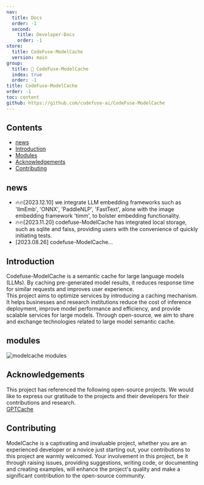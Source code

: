```yaml
---
nav:
  title: Docs
  order: -1
  second:
    title: Developer-Docs
    order: -1
store:
  title: CodeFuse-ModelCache
  version: main
group:
  title: 🌱 CodeFuse-ModelCache
  index: true
  order: -1
title: CodeFuse-ModelCache
order: -1
toc: content
github: https://github.com/codefuse-ai/CodeFuse-ModelCache
---
```


## Contents

- [news](#news)
- [Introduction](#Introduction)
- [Modules](#Modules)
- [Acknowledgements](#Acknowledgements)
- [Contributing](#Contributing)

## news

- 🔥🔥[2023.12.10] we integrate LLM embedding frameworks such as 'llmEmb', 'ONNX', 'PaddleNLP', 'FastText', alone with the image embedding framework 'timm', to bolster embedding functionality.
- 🔥🔥[2023.11.20] codefuse-ModelCache has integrated local storage, such as sqlite and faiss, providing users with the convenience of quickly initiating tests.
- [2023.08.26] codefuse-ModelCache...

## Introduction

Codefuse-ModelCache is a semantic cache for large language models (LLMs). By caching pre-generated model results, it reduces response time for similar requests and improves user experience. <br />This project aims to optimize services by introducing a caching mechanism. It helps businesses and research institutions reduce the cost of inference deployment, improve model performance and efficiency, and provide scalable services for large models. Through open-source, we aim to share and exchange technologies related to large model semantic cache.

## modules

![modelcache modules](https://mdn.alipayobjects.com/huamei_bvbxju/afts/img/A*Z-6cSr6udKAAAAAAAAAAAAAADlHYAQ/original)

## Acknowledgements

This project has referenced the following open-source projects. We would like to express our gratitude to the projects and their developers for their contributions and research.<br />[GPTCache](https://github.com/zilliztech/GPTCache)

## Contributing

ModelCache is a captivating and invaluable project, whether you are an experienced developer or a novice just starting out, your contributions to this project are warmly welcomed. Your involvement in this project, be it through raising issues, providing suggestions, writing code, or documenting and creating examples, will enhance the project's quality and make a significant contribution to the open-source community.
